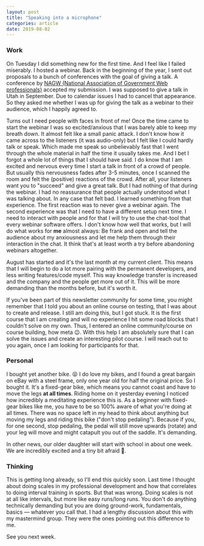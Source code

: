 ```yaml
---
layout: post
title: "Speaking into a microphone"
categories: article
date: 2019-08-02
---
```


### Work

On Tuesday I did something new for the first time. And I feel like I failed miserably. I hosted a webinar. Back in the beginning of the year, I sent out proposals to a bunch of conferences with the goal of giving a talk. A conference by [NAGW (National Association of Government Web professionals)][1] accepted my submission. I was supposed to give a talk in Utah in September. Due to calendar issues I had to cancel that appearance. So they asked me whether I was up for giving the talk as a webinar to their audience, which I happily agreed to.

Turns out I need people with faces in front of me! Once the time came to start the webinar I was so excited/anxious that I was barely able to keep my breath down. It almost felt like a small panic attack. I don't know how it came across to the listeners (it was audio-only) but I felt like I could hardly talk or speak. Which made me speak so unbelievably fast that I went through the whole material in half the time it usually takes me. And I bet I forgot a whole lot of things that I should have said. I do know that I am excited and nervous every time I start a talk in front of a crowd of people. But usually this nervousness fades after 3-5 minutes, once I scanned the room and felt the (positive) reactions of the crowd. After all, your listeners want you to "succeed" and give a great talk. But I had nothing of that during the webinar. I had no reassurance that people actually understood what I was talking about. In any case that felt bad. I learned something from that experience. The first reaction was to never give a webinar again. The second experience was that I need to have a different setup next time. I need to interact with people and for that I will try to use the chat-tool that every webinar software offers. I don't know how well that works, but I will do what works for **me** almost always: Be frank and open and tell the audience about my anxiousness and let me help them through their interaction in the chat. It think that's at least worth a try before abandoning webinars altogether.

August has started and it's the last month at my current client. This means that I will begin to do a lot more pairing with the permanent developers, and less writing features/code myself. This way knowledge transfer is increased and the company and the people get more out of it. This will be more demanding than the months before, but it's worth it.

If you've been part of this newsletter community for some time, you might remember that I told you about an online course on testing, that I was about to create and release.
I still am doing this, but I got stuck. It is the first course that I am creating and will no experience I hit some road blocks that I couldn't solve on my own. Thus, I entered an online community/course on course building, how meta 😉.
With this help I am absolutely sure that I can solve the issues and create an interesting pilot course. I will reach out to you again, once I am looking for participants for that.

### Personal

I bought yet another bike. 😝 I do love my bikes, and I found a great bargain on eBay with a steel frame, only one year old for half the original price. So I bought it. It's a fixed-gear bike, which means you cannot coast and have to move the legs **at all times**. Riding home on it yesterday evening I noticed how incredibly a meditating experience this is. As a beginner with fixed-gear bikes like me, you have to be so 100% aware of what you're doing at all times. There was no space left in my head to think about anything but moving my legs and riding this bike ("don't stop pedaling"). Because if you, for one second, stop pedaling, the pedal will still move upwards (rotate) and your leg will move and might catapult you out of the saddle. It's demanding.

In other news, our older daughter will start with school in about one week. We are incredibly excited and a tiny bit afraid 😬.

### Thinking

This is getting long already, so I'll end this quickly soon. Last time I thought about doing scales in my professional development and how that correlates to doing interval training in sports. But that was wrong. Doing scales is not at all like intervals, but more like easy runs/long runs. You don't do anything technically demanding but you are doing ground-work, fundamentals, basics — whatever you call that. I had a lengthy discussion about this with my mastermind group. They were the ones pointing out this difference to me.

See you next week.

[1]:	https://nagw.org